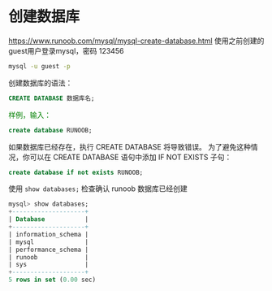 # 创建数据库
https://www.runoob.com/mysql/mysql-create-database.html
使用之前创建的 guest用户登录mysql，密码 123456
```bash
mysql -u guest -p
```

创建数据库的语法：
```sql
CREATE DATABASE 数据库名;
```

<span style="color: green;">样例，输入：</span>
```sql
create database RUNOOB;
```
如果数据库已经存在，执行 CREATE DATABASE 将导致错误。
为了避免这种情况，你可以在 CREATE DATABASE 语句中添加 IF NOT EXISTS 子句：
```sql
create database if not exists RUNOOB;
```

使用 ```show databases;``` 检查确认 runoob 数据库已经创建
```sql
mysql> show databases;
+--------------------+
| Database           |
+--------------------+
| information_schema |
| mysql              |
| performance_schema |
| runoob             |
| sys                |
+--------------------+
5 rows in set (0.00 sec)
```




